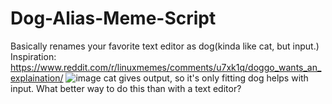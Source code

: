 # Dog-Alias-Meme-Script
Basically renames your favorite text editor as dog(kinda like cat, but input.)
Inspiration: https://www.reddit.com/r/linuxmemes/comments/u7xk1q/doggo_wants_an_explaination/
![image](https://user-images.githubusercontent.com/84176052/164274559-7405efaa-75d5-4e46-863c-a8074b76aff4.png)
cat gives output, so it's only fitting dog helps with input. What better way to do this than with a text editor?
